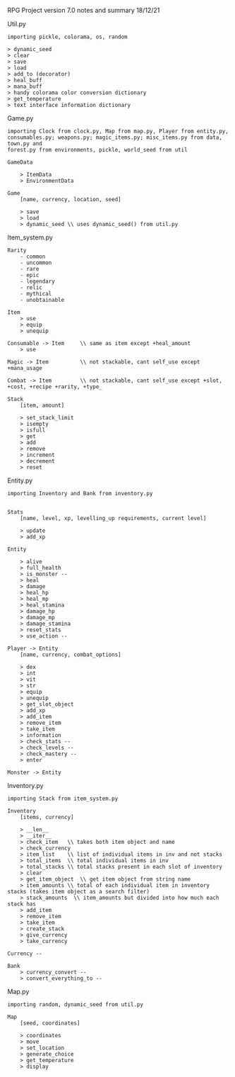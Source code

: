 RPG Project version 7.0 notes and summary
18/12/21

Util.py
	
	importing pickle, colorama, os, random

	> dynamic_seed
	> clear
	> save
	> load
	> add_to (decorator)
	> heal_buff
	> mana_buff
	> handy colorama color conversion dictionary
	> get_temperature
	> text interface information dictionary

Game.py

	importing Clock from clock.py, Map from map.py, Player from entity.py, consumables.py; weapons.py; magic_items.py; misc_items.py from data, town.py and
	forest.py from environments, pickle, world_seed from util

	GameData
	
		> ItemData
		> EnvironmentData

	Game
		[name, currency, location, seed]

		> save
		> load
		> dynamic_seed \\ uses dynamic_seed() from util.py
	
Item_system.py
	
	Rarity
		- common
		- uncommon
		- rare
		- epic
		- legendary
		- relic
		- mythical
		- unobtainable

	Item
		> use
		> equip
		> unequip

	Consumable -> Item     \\ same as item except +heal_amount
		> use

	Magic -> Item          \\ not stackable, cant self_use except +mana_usage

	Combat -> Item         \\ not stackable, cant self_use except +slot, +cost, +recipe +rarity, +type_

    Stack
    	[item, amount]

    	> set_stack_limit
    	> isempty
    	> isfull
    	> get
    	> add
    	> remove
    	> increment
    	> decrement
    	> reset



Entity.py
	
	importing Inventory and Bank from inventory.py


	Stats
		[name, level, xp, levelling_up requirements, current level]

		> update
		> add_xp

	Entity

		> alive
		> full_health
		> is_monster --
		> heal
		> damage
		> heal_hp
		> heal_mp
		> heal_stamina
		> damage_hp
		> damage_mp
		> damage_stamina
		> reset_stats
		> use_action --

	Player -> Entity
		[name, currency, combat_options]

		> dex
		> int
		> vit
		> str
		> equip
		> unequip
		> get_slot_object
		> add_xp
		> add_item
		> remove_item
		> take_item
		> information
		> check_stats --
		> check_levels --
		> check_mastery --
		> enter

	Monster -> Entity

Inventory.py
	
	importing Stack from item_system.py

	Inventory
		[items, currency]

		> __len__
		> __iter__
		> check_item   \\ takes both item object and name
		> check_currency
		> item_list    \\ list of individual items in inv and not stacks
		> total_items  \\ total individual items in inv
		> total_stacks \\ total stacks present in each slot of inventory
		> clear
		> get_item_object  \\ get item object from string name
		> item_amounts \\ total of each individual item in inventory stacks (takes item object as a search filter)
		> stack_amounts  \\ item_amounts but divided into how much each stack has
		> add_item
		> remove_item
		> take_item
		> create_stack
		> give_currency
		> take_currency

	Currency --

	Bank
		> currency_convert --
		> convert_everything_to --

Map.py
	
	importing random, dynamic_seed from util.py

	Map
		[seed, coordinates]

		> coordinates
		> move
		> set_location
		> generate_choice
		> get_temperature
		> display

